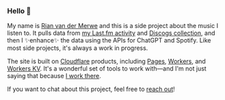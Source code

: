 ### Hello 👋

My name is [Rian van der Merwe](https://elezea.com/) and this is a side project about the music I listen to. It pulls data from [my Last.fm activity](https://www.last.fm/user/bordesak) and [Discogs collection](https://www.discogs.com/user/elezea-records/collection), and then I ✨enhance✨ the data using the APIs for ChatGPT and Spotify. Like most side projects, it's always a work in progress.

The site is built on [Cloudflare](https://cloudflare.com/) products, including [Pages](https://pages.cloudflare.com/), [Workers](https://workers.cloudflare.com/), and [Workers KV](https://www.cloudflare.com/developer-platform/workers-kv/). It's a wonderful set of tools to work with—and I'm not just saying that because [I work there](https://elezea.com/portfolio/).

If you want to chat about this project, feel free to [reach out](https://elezea.com/contact/)!